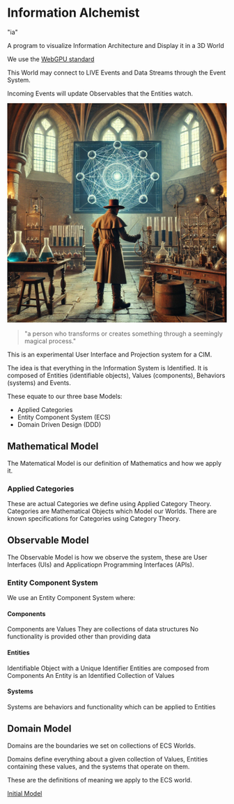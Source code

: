 # Information Alchemist
"ia"

A program to visualize Information Architecture and Display it in a 3D World


We use the [WebGPU standard](https://www.w3.org/TR/WGSL/)


This World may connect to LIVE Events and Data Streams through the Event System.

Incoming Events will update Observables that the Entities watch.

![The Alchemist](./alchemist.webp)
>"a person who transforms or creates something through a seemingly magical process."

This is an experimental User Interface and Projection system for a CIM.

The idea is that everything in the Information System is Identified.
It is composed of Entities (identifiable objects), Values (components), Behaviors (systems) and Events. 

These equate to our three base Models:
  - Applied Categories
  - Entity Component System (ECS)
  - Domain Driven Design (DDD)

## Mathematical Model
The Matematical Model is our definition of Mathematics and how we apply it.

### Applied Categories
These are actual Categories we define using Applied Category Theory.
Categories are Mathematical Objects which Model our Worlds.
There are known specifications for Categories using Category Theory.

## Observable Model
The Observable Model is how we observe the system, these are User Interfaces (UIs) and Applicatiopn Programming Interfaces (APIs).

### Entity Component System
We use an Entity Component System where:

#### Components
Components are Values
They are collections of data structures
No functionality is provided other than providing data

#### Entities
Identifiable Object with a Unique Identifier
Entities are composed from Components
An Entity is an Identified Collection of Values

#### Systems
Systems are behaviors and functionality which can be applied to Entities

## Domain Model
Domains are the boundaries we set on collections of ECS Worlds.

Domains define everything about a given collection of Values, Entities containing these values, and the systems that operate on them.

These are the definitions of meaning we apply to the ECS world.

[Initial Model](model.md)



